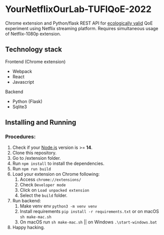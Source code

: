 # YourNetflixOurLab-TUFIQoE-2022

Chrome extension and Python/flask REST API for [ecologically valid](https://en.wikipedia.org/wiki/Ecological_validity) QoE experiment using Netflix streaming platform. 
Requires simultaneous usage of Netflix-1080p extension.


## Technology stack
Frontend (Chrome extension)
- Webpack
- React
- Javascript

Backend
- Python (Flask)
- Sqlite3

## Installing and Running

### Procedures:

1. Check if your [Node.js](https://nodejs.org/) version is >= **14**.
2. Clone this repository.
3. Go to /extension folder.
4. Run `npm install` to install the dependencies.
5. Run `npm run build`
6. Load your extension on Chrome following:
   1. Access `chrome://extensions/`
   2. Check `Developer mode`
   3. Click on `Load unpacked extension`
   4. Select the `build` folder.
7. Run backend:
   1. Make venv env `python3 -m venv venv`
   2. Install requirements `pip install -r requirements.txt` or on macOS `sh make-mac.sh`
   3. On macOS run `sh make-mac.sh` || on Windows `.\start-windows.bat`
8. Happy hacking.
